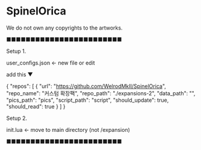 # SpinelOrica
We do not own any copyrights to the artworks.


■■■■■■■■■■■■■■■■■■■■■■■■

Setup 1.

user_configs.json <- new file or edit

add this ▼

{
	"repos": [
		{
			"url": "https://github.com/WelrodMkII/SpinelOrica",
			"repo_name": "커스텀 확장팩",
			"repo_path": "./expansions-2",
			"data_path": "",
			"pics_path": "pics",
			"script_path": "script",
			"should_update": true,
			"should_read": true
		}
	]
}
    

Setup 2.

init.lua <- move to main directory (not /expansion)

■■■■■■■■■■■■■■■■■■■■■■■■
